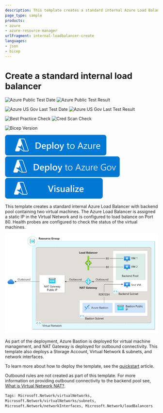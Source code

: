 ```yaml
---
description: This template creates a standard internal Azure Load Balancer with backend pool containing two virtual machines. Also, Azure Bastion is deployed for virtual machine management, and NAT Gateway is deployed for outbound connectivity. A load-balancing rule for port 80 is configured as part of the template deployment. 
page_type: sample
products:
- azure
- azure-resource-manager
urlFragment: internal-loadbalancer-create
languages:
- json
- bicep
---
```

# Create a standard internal load balancer

![Azure Public Test Date](https://azurequickstartsservice.blob.core.windows.net/badges/quickstarts/microsoft.network/internal-loadbalancer-create/PublicLastTestDate.svg)
![Azure Public Test Result](https://azurequickstartsservice.blob.core.windows.net/badges/quickstarts/microsoft.network/internal-loadbalancer-create/PublicDeployment.svg)

![Azure US Gov Last Test Date](https://azurequickstartsservice.blob.core.windows.net/badges/quickstarts/microsoft.network/internal-loadbalancer-create/FairfaxLastTestDate.svg)
![Azure US Gov Last Test Result](https://azurequickstartsservice.blob.core.windows.net/badges/quickstarts/microsoft.network/internal-loadbalancer-create/FairfaxDeployment.svg)

![Best Practice Check](https://azurequickstartsservice.blob.core.windows.net/badges/quickstarts/microsoft.network/internal-loadbalancer-create/BestPracticeResult.svg)
![Cred Scan Check](https://azurequickstartsservice.blob.core.windows.net/badges/quickstarts/microsoft.network/internal-loadbalancer-create/CredScanResult.svg)

![Bicep Version](https://azurequickstartsservice.blob.core.windows.net/badges/quickstarts/microsoft.network/internal-loadbalancer-create/BicepVersion.svg)

[![Deploy To Azure](https://raw.githubusercontent.com/Azure/azure-quickstart-templates/master/1-CONTRIBUTION-GUIDE/images/deploytoazure.svg?sanitize=true)](https://portal.azure.com/#create/Microsoft.Template/uri/https%3A%2F%2Fraw.githubusercontent.com%2FAzure%2Fazure-quickstart-templates%2Fmaster%2Fquickstarts%2Fmicrosoft.network%2Finternal-loadbalancer-create%2Fazuredeploy.json)
[![Deploy To Azure US Gov](https://raw.githubusercontent.com/Azure/azure-quickstart-templates/master/1-CONTRIBUTION-GUIDE/images/deploytoazuregov.svg?sanitize=true)](https://portal.azure.us/#create/Microsoft.Template/uri/https%3A%2F%2Fraw.githubusercontent.com%2FAzure%2Fazure-quickstart-templates%2Fmaster%2Fquickstarts%2Fmicrosoft.network%2Finternal-loadbalancer-create%2Fazuredeploy.json)
[![Visualize](https://raw.githubusercontent.com/Azure/azure-quickstart-templates/master/1-CONTRIBUTION-GUIDE/images/visualizebutton.svg?sanitize=true)](http://armviz.io/#/?load=https%3A%2F%2Fraw.githubusercontent.com%2FAzure%2Fazure-quickstart-templates%2Fmaster%2Fquickstarts%2Fmicrosoft.network%2Finternal-loadbalancer-create%2Fazuredeploy.json)

This template creates a standard internal Azure Load Balancer with backend pool containing two virtual machines. The Azure Load Balancer is assigned a static IP in the Virtual Network and is configured to load balance on Port 80. Health probes are configured to check the status of the virtual machines.

![Diagram of internal load balancer with backend pool of virtual machines.](images/internalLoadBalancer.png)

As part of the deployment, Azure Bastion is deployed for virtual machine management, and NAT Gateway is deployed for outbound connectivity. This template also deploys a Storage Account, Virtual Network & subnets, and network interfaces.

To learn more about how to deploy the template, see the [quickstart](https://docs.microsoft.com/azure/load-balancer/quickstart-load-balancer-standard-internal-bicep.md) article.

Outbound rules are not created as part of this template.  For more information on providing outbound connectivity to the backend pool see, [What is Virtual Network NAT?](https://docs.microsoft.com/azure/virtual-network/nat-overview).

`Tags: Microsoft.Network/virtualNetworks, Microsoft.Network/virtualNetworks/subnets, Microsoft.Network/networkInterfaces, Microsoft.Network/loadBalancers`
